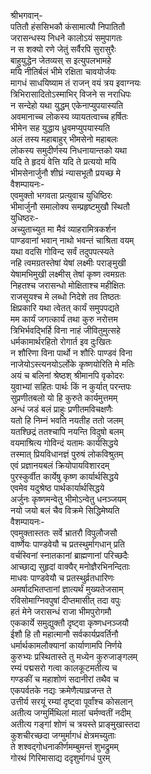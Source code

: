 श्रीभगवान्-  
पतितौ हंससिभकौ कंसामात्यौ निपातितौ  
जरासन्धस्य निधने कालोऽयं समुपागतः  
न स शक्यो रणे जेतुं सर्वैरपि सुरासुरैः  
बाहुयुद्धेन जेतव्यस् स इत्युपलभामहे  
मयि नीतिर्बलं भीमे रक्षिता चावयोर्जयः  
मागधं साधयिष्याम तं राजन् वयं त्रय इवाग्नयः  
त्रिभिरासादितोऽस्माभिर् विजने स नराधिपः  
न सन्देहो यथा युद्धम् एकेनाप्युपयास्यति  
अवमानाच्च लोकस्य व्यायतत्वाच्च हर्षितः  
भीमेन सह युद्धाय ध्रुवमप्युपयास्यति  
अलं तस्य महाबाहुर् भीमसेनो महाबलः  
लोकस्य समुदीर्णस्य निधनायान्तको यथा  
यदि ते हृदयं वेत्ति यदि ते प्रत्ययो मयि  
भीमसेनार्जुनौ शीघ्रं न्यासभूतौ प्रयच्छ मे  
वैशम्पायनः-  
एवमुक्तो भगवता प्रत्युवाच युधिष्ठिरः  
भीमार्जुनौ समालोक्य सम्प्रहृष्टमुखौ स्थितौ  
युधिष्ठरः-  
अच्युताच्युत मा मैवं व्याहरामित्रकर्शन  
पाण्डवानां भवान् नाथो भवन्तं चाश्रिता वयम्  
यथा वदसि गोविन्द सर्वं तदुपपत्स्यते  
नहि त्वमग्रतस्तेषां येषां लक्ष्मीः पराङ्मुखी  
येषामभिमुखी लक्ष्मीस् तेषां कृष्ण त्वमग्रतः  
निहतश्च जरासन्धो मोक्षिताश्च महीक्षितः  
राजसूयश्च मे लब्धो निदेशे तव तिष्ठतः  
क्षिप्रकारि यथा त्वेतत् कार्यं समुपपद्यते  
मम कार्यं जगत्कार्यं तथा कुरु नरोत्तम  
त्रिभिर्भवद्भिर्हि विना नाहं जीवितुमुत्सहे  
धर्मकामार्थरहितो रोगार्त इव दुःखितः  
न शौरिणा विना पार्थो न शौरिः पाण्डवं विना  
नाजेयोऽस्त्यनयोऽर्लोके कृष्णयोरिति मे मतिः  
अयं च बलिनां श्रेष्ठश् श्रीमानपि वृकोदरः  
युवाभ्यां सहितः पार्थः किं न कुर्यात् परन्तपः  
सुप्रणीतबलो यो हि कुरुते कार्यमुत्तमम्  
अन्धं जडं बलं प्राहुः प्रणीतमविचक्षणैः  
यतो हि निम्नं भवति नयतीह ततो जलम्  
यतश्छिद्रं ततश्चापि नयन्ति विदुषो बलम्  
वयमाश्रित्य गोविन्दं यतामः कार्यसिद्धये  
तस्मात् प्रियविधानज्ञं पुरुषं लोकविश्रुतम्   
एवं प्रज्ञानयबलं क्रियोपायविशारदम्  
पुरस्कुर्वीत कार्येषु कृष्ण कार्यार्थसिद्धये  
एवमेव यदुश्रेष्ठ पार्थकार्यार्थसिद्धये  
अर्जुनः कृष्णमन्वेतु भीमोऽन्वेतु धनञ्जयम्  
नयो जयो बलं चैव विक्रमे सिद्धिमेष्यति  
वैशम्पायनः-  
एवमुक्तास्ततः सर्वे भ्रातरौ विपुलौजसौ  
वार्ष्णेयः पाण्डवेयौ च प्रतस्थुर्मागधान् प्रति  
वर्चस्विनां स्नातकानां ब्राह्मणानां परिच्छदैः  
आच्छाद्य सुहृदां वाक्यैर् मनोज्ञैरभिनन्दिताः  
माधवः पाण्डवेयौ च प्रतस्थुर्व्रतधारिणः  
अमर्षादभितप्तानां ज्ञात्यर्थं मुख्यतेजसाम्  
रविसोमाग्निवपुषां दीप्तमासीत् तदा वपुः  
हतं मेने जरासन्धं राजा भीमपुरोगमौ  
एककार्ये समुद्युक्तौ दृष्ट्वा कृष्णधनञ्जयौ  
ईशौ हि तौ महात्मानौ सर्वकार्यप्रवर्तिनौ  
धर्मार्थकामलौक्यानां कार्याणामपि निर्णये  
कुरुभ्यः प्रस्थितास्ते तु मध्येन कुरुजाङ्गलम्  
रम्यं पद्मसरो गत्वा कालकूटमतीत्य च  
गण्डकीं च महाशोणं सदानीरां तथैव च  
एकपर्वतके नद्यः क्रमेणैत्याव्रजन्त ते  
उत्तीर्य सरयूं रम्यां दृष्ट्वा पूर्वांश्च कोसलान्  
अतीत्य जग्मुर्मिथिलां मालां चर्मण्वतीं नदीम्  
अतीत्य गङ्गां शोणं च त्रयस्ते प्राङ्मुखास्तदा  
कुशचीरच्छदा जग्मुर्मागधं क्षेत्रमच्युताः  
ते शश्वद्गोधनाकीर्णमम्बुमन्तं शुभद्रुमम्  
गोरथं गिरिमासाद्य ददृशुर्मागधं पुरम्  
